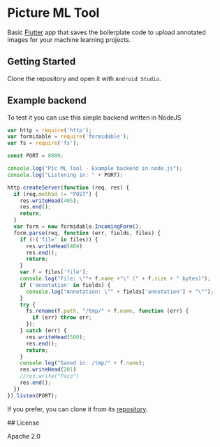 # Picture ML Tool

Basic [Flutter](http://flutter.io) app that saves the boilerplate code to upload annotated images for your machine learning projects.

## Getting Started

Clone the repository and open it with `Android Studio`.

## Example backend

To test it you can use this simple backend written in NodeJS

```javascript
var http = require('http');
var formidable = require('formidable');
var fs = require('fs');

const PORT = 8080;

console.log("Pic ML Tool - Example backend in node.js");
console.log("Listening in: " + PORT);

http.createServer(function (req, res) {
  if (req.method != "POST") {
    res.writeHead(405);
    res.end();
    return;
  }
  var form = new formidable.IncomingForm();
  form.parse(req, function (err, fields, files) {
    if (!('file' in files)) {
      res.writeHead(404)
      res.end();
      return;
    }
    var f = files['file'];
    console.log("File: \""+ f.name +"\" (" + f.size + " bytes)");
    if ('annotation' in fields) {
      console.log("Annotation: \"" + fields['annotation'] + "\"");
    }
    try {
      fs.rename(f.path, "/tmp/" + f.name, function (err) {
        if (err) throw err;
      });
    } catch (err) {
      res.writeHead(500);
      res.end();
      return;
    }
    console.log("Saved in: /tmp/" + f.name);
    res.writeHead(201)
    //res.write("Paco")
    res.end();
  })
}).listen(PORT);
```

If you prefer, you can clone it from its [repository](https://github.com/digitalilusion/pic-ml-tool-backend).

## License

Apache 2.0
